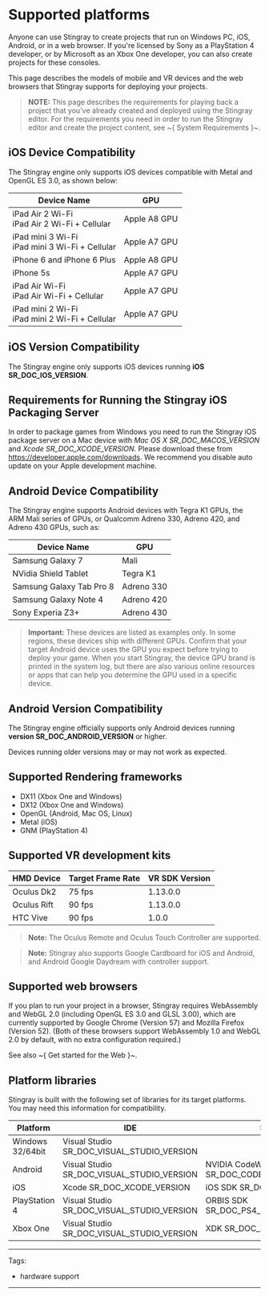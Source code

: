 # Supported platforms

Anyone can use Stingray to create projects that run on Windows PC, iOS, Android, or in a web browser. If you're licensed by Sony as a PlayStation 4 developer, or by Microsoft as an Xbox One developer, you can also create projects for these consoles.

This page describes the models of mobile and VR devices and the web browsers that Stingray supports for deploying your projects.

>	**NOTE:** This page describes the requirements for playing back a project that you've already created and deployed using the Stingray editor. For the requirements you need in order to run the Stingray editor and create the project content, see ~{ System Requirements }~.

## iOS Device Compatibility

The Stingray engine only supports iOS devices compatible with Metal and OpenGL ES 3.0, as shown below:

| Device Name | GPU |
|---|---|
| iPad Air 2 Wi-Fi<br>iPad Air 2 Wi-Fi + Cellular | Apple A8 GPU |
| iPad mini 3 Wi-Fi<br>iPad mini 3 Wi-Fi + Cellular | Apple A7 GPU |
| iPhone 6 and iPhone 6 Plus | Apple A8 GPU |
| iPhone 5s | Apple A7 GPU |
| iPad Air Wi-Fi<br>iPad Air Wi-Fi + Cellular | Apple A7 GPU |
| iPad mini 2 Wi-Fi<br>iPad mini 2 Wi-Fi + Cellular | Apple A7 GPU |

## iOS Version Compatibility

The Stingray engine only supports iOS devices running **iOS SR_DOC_IOS_VERSION**.

## Requirements for Running the Stingray iOS Packaging Server

In order to package games from Windows you need to run the Stingray iOS package server on a Mac device with *Mac OS X SR_DOC_MACOS_VERSION* and *Xcode SR_DOC_XCODE_VERSION*. Please download these from <https://developer.apple.com/downloads>. We recommend you disable auto update on your Apple development machine. <!-- If you already have a newer version of Xcode installed (Xcode 7), you can simply delete that from your application folder and copy the one you have downloaded from the Apple website there. -->

## Android Device Compatibility

The Stingray engine supports Android devices with Tegra K1 GPUs, the ARM Mali series of GPUs, or Qualcomm Adreno 330, Adreno 420, and Adreno 430 GPUs, such as:

| Device Name | GPU |
|---|---|
| Samsung Galaxy 7 | Mali |
| NVidia Shield Tablet | Tegra K1 |
| Samsung Galaxy Tab Pro 8 | Adreno 330 |
| Samsung Galaxy Note 4 | Adreno 420 |
| Sony Experia Z3+ | Adreno 430 |

> **Important:** These devices are listed as examples only. In some regions, these devices ship with different GPUs.
> Confirm that your target Android device uses the GPU you expect before trying to deploy your game. When you start Stingray, the device GPU brand is printed in the system log, but there are also various online resources or apps that can help you determine the GPU used in a specific device.

## Android Version Compatibility

The Stingray engine officially supports only Android devices running **version SR_DOC_ANDROID_VERSION** or higher.

Devices running older versions may or may not work as expected.

## Supported Rendering frameworks

- DX11 (Xbox One and Windows)
- DX12 (Xbox One and Windows)
- OpenGL (Android, Mac OS, Linux)
- Metal (iOS)
- GNM (PlayStation 4)

## Supported VR development kits

| HMD Device | Target Frame Rate | VR SDK Version |
|------------|-------------------|-----|
| Oculus Dk2 | 75 fps            | 1.13.0.0  |
| Oculus Rift | 90 fps            | 1.13.0.0  |
| HTC Vive       | 90 fps            | 1.0.0  |

>**Note:** The Oculus Remote and Oculus Touch Controller are supported.

>**Note:** Stingray also supports Google Cardboard for iOS and Android, and Android Google Daydream with controller support.

## Supported web browsers

If you plan to run your project in a browser, Stingray requires WebAssembly and WebGL 2.0 (including OpenGL ES 3.0 and GLSL 3.00), which are currently supported by Google Chrome (Version 57) and Mozilla Firefox (Version 52). (Both of these browsers support WebAssembly 1.0 and WebGL 2.0 by default, with no extra configuration required.)

See also ~{ Get started for the Web }~.

## Platform libraries

Stingray is built with the following set of libraries for its target platforms. You may need this information for compatibility.

| Platform | IDE | SDK |
|---|---|---|
| Windows 32/64bit | Visual Studio SR_DOC_VISUAL_STUDIO_VERSION | |
| Android | Visual Studio SR_DOC_VISUAL_STUDIO_VERSION | NVIDIA CodeWorks for Android SR_DOC_CODEWORKS_VERSION |
| iOS | Xcode SR_DOC_XCODE_VERSION | iOS SDK SR_DOC_IOS_VERSION |
| PlayStation 4 | Visual Studio SR_DOC_VISUAL_STUDIO_VERSION | ORBIS SDK SR_DOC_PS4_SDK_VERSION |
| Xbox One | Visual Studio SR_DOC_VISUAL_STUDIO_VERSION | XDK SR_DOC_XDK_VERSION |

---
Tags:
- hardware support
---
